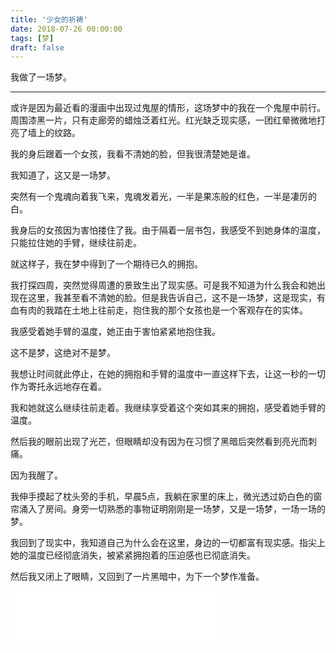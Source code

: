 ```yaml
---
title: '少女的祈祷'
date: 2018-07-26 00:00:00
tags: [梦]
draft: false
---
```

我做了一场梦。

-----------------------------------------

或许是因为最近看的漫画中出现过鬼屋的情形，这场梦中的我在一个鬼屋中前行。周围漆黑一片，只有走廊旁的蜡烛泛着红光。红光缺乏现实感，一团红晕微微地打亮了墙上的纹路。

我的身后跟着一个女孩，我看不清她的脸，但我很清楚她是谁。

我知道了，这又是一场梦。

突然有一个鬼魂向着我飞来，鬼魂发着光，一半是果冻般的红色，一半是凄厉的白。

我身后的女孩因为害怕搂住了我。由于隔着一层书包，我感受不到她身体的温度，只能拉住她的手臂，继续往前走。

就这样子，我在梦中得到了一个期待已久的拥抱。

我打探四周，突然觉得周遭的景致生出了现实感。可是我不知道为什么我会和她出现在这里，我甚至看不清她的脸。但是我告诉自己，这不是一场梦，这是现实，有血有肉的我踏在土地上往前走，抱住我的那个女孩也是一个客观存在的实体。

我感受着她手臂的温度，她正由于害怕紧紧地抱住我。

这不是梦，这绝对不是梦。

我想让时间就此停止，在她的拥抱和手臂的温度中一直这样下去，让这一秒的一切作为寄托永远地存在着。

我和她就这么继续往前走着。我继续享受着这个突如其来的拥抱，感受着她手臂的温度。

然后我的眼前出现了光芒，但眼睛却没有因为在习惯了黑暗后突然看到亮光而刺痛。

因为我醒了。

我伸手摸起了枕头旁的手机，早晨5点，我躺在家里的床上，微光透过奶白色的窗帘涌入了房间。身旁一切熟悉的事物证明刚刚是一场梦，又是一场梦，一场一场的梦。

我回到了现实中，我知道自己为什么会在这里，身边的一切都富有现实感。指尖上她的温度已经彻底消失，被紧紧拥抱着的压迫感也已彻底消失。

然后我又闭上了眼睛，又回到了一片黑暗中，为下一个梦作准备。



<iframe frameborder="no" border="0" marginwidth="0" marginheight="0" width=330 height=86 src="//music.163.com/outchain/player?type=2&id=317358&auto=1&height=66"></iframe>